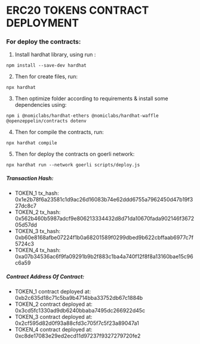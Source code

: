 # ERC20 TOKENS CONTRACT DEPLOYMENT

### For deploy the contracts:

1. Install hardhat library, using run :
```
npm install --save-dev hardhat
```

2. Then for create files, run:
```
npx hardhat
```

3. Then optimize folder according to requirements & install some dependencies using:
```
npm i @nomiclabs/hardhat-ethers @nomiclabs/hardhat-waffle @openzeppelin/contracts dotenv
```

4. Then for compile the contracts, run:
```
npx hardhat compile
```

5. Then for deploy the contracts on goerli network:
```
npx hardhat run --network goerli scripts/deploy.js
```

##### Transaction Hash:
- TOKEN_1 tx_hash: 0x1e2b78f6a23581c1d9ac26d16083b74e62ddd6755a7962450d47b19f327dc8c7
- TOKEN_2 tx_hash: 0x562b460b5987adcf9e806213334432d8d71da10670fada902146f367205d57dd
- TOKEN_3 tx_hash: 0xb60e8168afbe07224f1b0a68201589f0299dbed9b622cbffaab6977c7f5724c3
- TOKEN_4 tx_hash: 0xa07b34536ac6f9fa09291b9b2f883c1ba4a740f12f8f8a13160bae15c96c6a59

##### Contract Address Of Contract:
- TOKEN_1 contract deployed at: 0xb2c635d18c71c5ba9b4714bba33752db67c1884b
- TOKEN_2 contract deployed at: 0x3cd5fc1330ad9db6240bbaba7495dc266922d45c
- TOKEN_3 contract deployed at: 0x2cf595d82d0f93a88cfd3c705f7c5f23a89047a1
- TOKEN_4 contract deployed at: 0xc8de17083e29ed2ecd11d97237f9327279720fe2